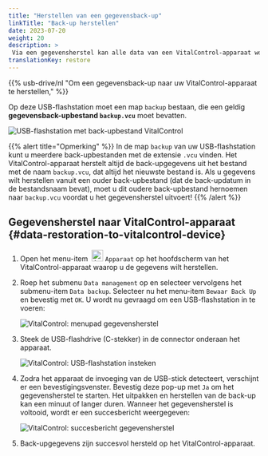 ```yaml
---
title: "Herstellen van een gegevensback-up"
linkTitle: "Back-up herstellen"
date: 2023-07-20
weight: 20
description: >
 Via een gegevensherstel kan alle data van een VitalControl-apparaat worden hersteld op een ander apparaat met behulp van een back-upbestand.
translationKey: restore
---
```

{{% usb-drive/nl "Om een gegevensback-up naar uw VitalControl-apparaat te herstellen," %}}

Op deze USB-flashstation moet een map `backup` bestaan, die een geldig **gegevensback-upbestand `backup.vcu`** moet bevatten.

![USB-flashstation met back-upbestand VitalControl](../images/backup-file.png "USB-flashstation met back-upbestand")

{{% alert title="Opmerking" %}}
In de map `backup` van uw USB-flashstation kunt u meerdere back-upbestanden met de extensie `.vcu` vinden. Het VitalControl-apparaat herstelt altijd de back-upgegevens uit het bestand met de naam `backup.vcu`, dat altijd het nieuwste bestand is. Als u gegevens wilt herstellen vanuit een ouder back-upbestand (dat de back-updatum in de bestandsnaam bevat), moet u dit oudere back-upbestand hernoemen naar `backup.vcu` voordat u het gegevensherstel uitvoert!
{{% /alert %}}

## Gegevensherstel naar VitalControl-apparaat {#data-restoration-to-vitalcontrol-device}

1. Open het menu-item &nbsp;<img src="/icons/device.svg" width="23" align="bottom" alt="Apparaat" /> `Apparaat` op het hoofdscherm van het VitalControl-apparaat waarop u de gegevens wilt herstellen.

2. Roep het submenu `Data management` op en selecteer vervolgens het submenu-item `Data backup`. Selecteer nu het menu-item `Bewaar Back Up` en bevestig met `OK`. U wordt nu gevraagd om een USB-flashstation in te voeren:

   ![VitalControl: menupad gegevensherstel](../images/restore.png "Herstellen vanuit back-upbestand")

3. Steek de USB-flashdrive (C-stekker) in de connector onderaan het apparaat.

   ![VitalControl: USB-flashstation insteken](/images/firmware/update/plug-in-dual-usb-stick.svg "Steek de USB-flashstation in")

4. Zodra het apparaat de invoeging van de USB-stick detecteert, verschijnt er een bevestigingsvenster. Bevestig deze pop-up met `Ja` om het gegevensherstel te starten. Het uitpakken en herstellen van de back-up kan een minuut of langer duren. Wanneer het gegevensherstel is voltooid, wordt er een succesbericht weergegeven:

   ![VitalControl: succesbericht gegevensherstel](../images/restore-done.png "Succesbericht gegevensherstel")

5. Back-upgegevens zijn succesvol hersteld op het VitalControl-apparaat.
